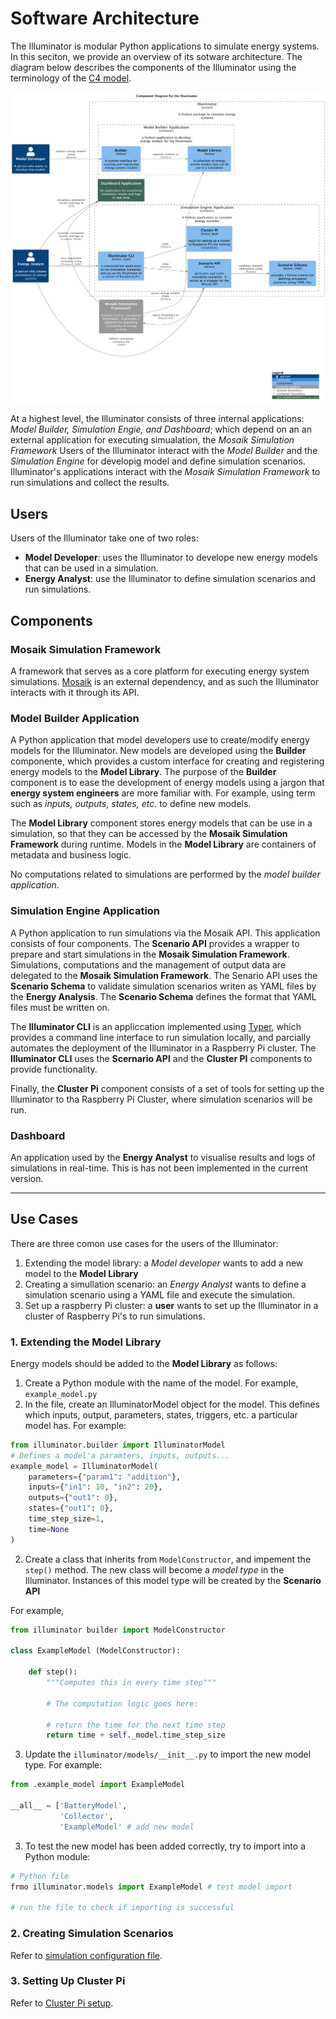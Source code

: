 # Software Architecture

The Illuminator is modular Python applications to simulate energy systems. In this seciton, we provide an overview of its sotware architecture. The diagram below describes the components of the Illuminator using the terminology of the [C4 model](https://c4model.com/).

<div align="center">
    <img align="center" src="../_static/img/components.png" width="800">
</div>


At a highest level, the Illuminator consists of three internal applications: *Model Builder, Simulation Engie, and Dashboard*; which depend on an an external application for executing simualation, the *Mosaik Simulation Framework* 
Users of the Illuminator interact with the *Model Builder* and the *Simulation Engine* for developig model and define  simulation scenarios. Illuminator's applications interact with the *Mosaik Simulation Framework* to run simulations and collect the results.

## Users
Users of the Illuminator take one of two roles:

* **Model Developer**: uses the Illuminator to develope new energy models that can be used in a simulation.
* **Energy Analyst**: use the Illuminator to define simulation scenarios and run simulations.

## Components

### Mosaik Simulation Framework

A framework that serves as a core platform for executing energy system simulations. [Mosaik](https://mosaik.readthedocs.io/en/latest/index.html) is an external dependency, and as such the Illuminator interacts with it through its API.

### Model Builder Application

A Python application that model developers use to create/modify energy models for the Illuminator. New models are developed using the **Builder** componente, which provides a custom interface for creating and registering energy models to the **Model Library**. The purpose of the **Builder** component is to ease the development of energy models using a jargon that **energy system engineers** are more familiar with. For example, using term such as *inputs, outputs, states, etc.* to define new models.

The **Model Library** component stores energy models that can be use in a simulation, so that they can be accessed by the **Mosaik Simulation Framework** during runtime.
Models in the **Model Library** are containers of metadata and business logic. 

No computations related to simulations are performed by the *model builder application*.

### Simulation Engine Application

A Python application to run simulations via the Mosaik API. This application consists of four components. The **Scenario API** provides a wrapper to prepare and start simulations in the **Mosaik Simulation Framework**. Simulations, computations  and the management of output data are delegated to the **Mosaik Simulation Framework**.
The Senario API uses the **Scenario Schema** to validate simulation scenarios writen as YAML files by the **Energy Analysis**. The **Scenario Schema** defines the format that YAML files must be written on. 

The **Illuminator CLI** is an appliccation implemented using [Typer](https://typer.tiangolo.com/), which provides a command line interface to run simulation locally, and parcially automates the deployment of the Illuminator in a Raspberry Pi cluster. The **Illuminator CLI** uses the **Scernario API** and the **Cluster PI** components to provide functionality. 

Finally, the **Cluster Pi** component consists of a set of tools for setting up the Illuminator to tha Raspberry Pi Cluster, where simulation scenarios will be run. 

### Dashboard

An application used by the **Energy Analyst** to visualise results and logs of simulations in real-time. This is has not been implemented in the current version.

-----
## Use Cases

There are three comon use cases for the users of the Illuminator:

1.  Extending the model library: a *Model developer* wants to add a new model to the  **Model Library**
2.  Creating a simullation scenario: an *Energy Analyst* wants to define a simulation scenario using a YAML file and execute the simulation.
3.  Set up a raspberry Pi cluster: a **user** wants to set up the Illuminator in a cluster of Raspberry Pi's to run simulations.

### 1. Extending the Model Library

Energy models should be added to the **Model Library** as follows:

1. Create a Python module with the name of the model. For example, `example_model.py`
1. In the file, create an IlluminatorModel object for the model. This defines which inputs, output, parameters, states, triggers, etc. a particular model has.  For example:

```Python
from illuminator.builder import IlluminatorModel
# Defines a model'a paramters, inputs, outputs...
example_model = IlluminatorModel(
    parameters={"param1": "addition"},
    inputs={"in1": 10, "in2": 20},
    outputs={"out1": 0},
    states={"out1": 0},
    time_step_size=1,
    time=None
)
```

2.  Create a class that inherits from `ModelConstructor`, and impement the `step()` method. The new class will become a *model type* in the Illuminator. Instances of this model type will be created by the **Scenario API**

For example,

```python
from illuminator builder import ModelConstructor

class ExampleModel (ModelConstructor):

    def step():
        """Computes this in every time step"""

        # The computation logic goes here:

        # return the time for the next time step
        return time + self._model.time_step_size
```

3. Update the `illuminator/models/__init__.py` to import the new  model type. For example:

```python
from .example_model import ExampleModel

__all__ = ['BatteryModel', 
           'Collector', 
           'ExampleModel' # add new model
```

3. To test the new model has been added correctly, try to import into a Python module:

```python
# Python file
frmo illuminator.models import ExampleModel # test model import

# run the file to check if importing is successful
```

### 2. Creating Simulation Scenarios

Refer to [simulation configuration file](../user/config-file.md).

### 3. Setting Up Cluster Pi

Refer to [Cluster Pi setup](../cluster-setup.md).
